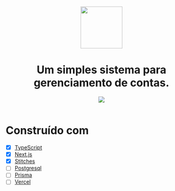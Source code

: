 <h1 align="center">
  <image width="110" src="https://cdn.discordapp.com/attachments/640551487046680587/996567609891901462/logo.png"/>
</h1>

<h1 align="center"> Um simples sistema para gerenciamento de contas.</h1>

<div align="center">
  <image src="https://cdn.discordapp.com/attachments/640551487046680587/996559723153330256/unknown.png" />
</div>
<br>

# Construído com
- [x] [TypeScript](https://www.typescriptlang.org/)
- [x] [Next.js](https://nextjs.org/)
- [x] [Stitches](https://stitches.dev/)
- [ ] [Postgresql](https://www.postgresql.org/)
- [ ] [Prisma](https://prisma.io/)
- [ ] [Vercel](https://vercel.com)
